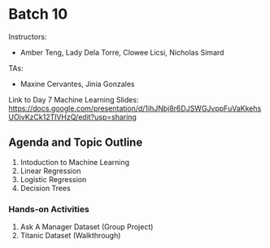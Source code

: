 # Batch 10

Instructors: 
- Amber Teng, Lady Dela Torre, Clowee Licsi, Nicholas Simard

TAs: 
- Maxine Cervantes, Jinia Gonzales

Link to Day 7 Machine Learning Slides: https://docs.google.com/presentation/d/1ihJNbj8r6DJSWGJvppFuVaKkehsUOivKzCk12TlVHzQ/edit?usp=sharing

## Agenda and Topic Outline
1. Intoduction to Machine Learning
2. Linear Regression
3. Logistic Regression
4. Decision Trees



### Hands-on Activities
1. Ask A Manager Dataset (Group Project)
2. Titanic Dataset (Walkthrough)
